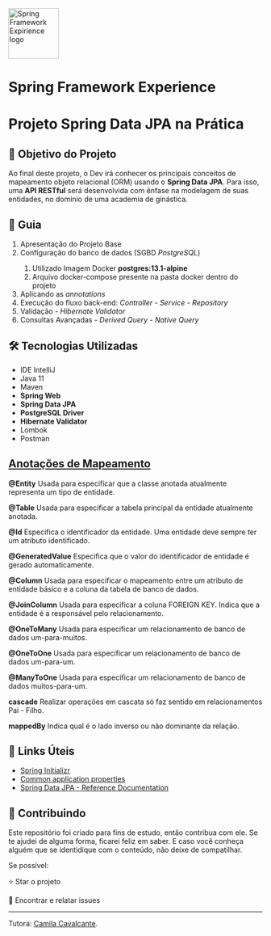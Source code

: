 <img src="https://hermes.digitalinnovation.one/tracks/22cdb398-5ca2-4420-ae76-7a7ec5078ea8.png" alt="Spring Framework Expirience logo" style="height: 100px; width: 100px">
<h1>Spring Framework Experience</h1>

<h1>Projeto Spring Data JPA na Prática </h1>

<h2>🎯 Objetivo do Projeto</h2>
<p>Ao final deste projeto, o Dev irá conhecer os principais conceitos de mapeamento objeto relacional (ORM) usando o <strong>Spring Data JPA</strong>. Para isso, uma <strong>API RESTful</strong> será desenvolvida com ênfase na modelagem de suas entidades, no domínio de uma academia de ginástica.</p>

<h2> 🚦 Guia </h2>

<ol>
    <li> Apresentação do Projeto Base </li>
    <li> Configuração do banco de dados (SGBD <em>PostgreSQL</em>)</li>
    <ol>
    <li>Utilizado Imagem Docker <strong>postgres:13.1-alpine</strong></li>
    <li>Arquivo docker-compose presente na pasta docker dentro do projeto</li>
    </ol>
    <li> Aplicando as <em>annotations</em></li>
    <li>Execução do fluxo back-end: <em>Controller - Service - Repository</em></li>
    <li>Validação - <em>Hibernate Validator</em> </li>
    <li>Consultas Avançadas - <em>Derived Query - Native Query</em></li>
</ol>

<h2>🛠 Tecnologias Utilizadas</h2>

<ul>
    <li>IDE IntelliJ</li>
    <li>Java 11</li>
    <li>Maven</li>
    <li><strong>Spring Web</strong></li>
    <li><strong>Spring Data JPA</strong></li>
    <li><strong>PostgreSQL Driver</strong></li>
    <li><strong>Hibernate Validator</strong></li>
    <li>Lombok</li>
    <li>Postman</li>
</ul>


<h2><a href="https://strn.com.br/artigos/2018/12/11/todas-as-anota%C3%A7%C3%B5es-do-jpa-anota%C3%A7%C3%B5es-de-mapeamento/"> Anotações de Mapeamento </a></h2>

<strong>@Entity</strong>
Usada para especificar que a classe anotada atualmente representa um tipo de entidade.

<strong>@Table</strong>
Usada para especificar a tabela principal da entidade atualmente anotada.

<strong>@Id</strong>
Especifica o identificador da entidade. Uma entidade deve sempre ter um atributo identificado.

<strong>@GeneratedValue</strong>
Especifica que o valor do identificador de entidade é gerado automaticamente.

<strong>@Column</strong>
Usada para especificar o mapeamento entre um atributo de entidade básico e a coluna da tabela de banco de dados.

<strong>@JoinColumn</strong>
Usada para especificar a coluna FOREIGN KEY. Indica que a entidade é a responsável pelo relacionamento.

<strong>@OneToMany</strong>
Usada para especificar um relacionamento de banco de dados um-para-muitos.

<strong>@OneToOne</strong>
Usada para especificar um relacionamento de banco de dados um-para-um.

<strong>@ManyToOne</strong>
Usada para especificar um relacionamento de banco de dados muitos-para-um.

<strong>cascade</strong>
Realizar operações em cascata só faz sentido em relacionamentos Pai - Filho.

<strong>mappedBy</strong>
Indica qual é o lado inverso ou não dominante da relação.

<h2>🔗 Links Úteis</h2>
<ul>
    <li><a href="https://start.spring.io/#!type=maven-project&language=java&platformVersion=2.6.1&packaging=jar&jvmVersion=11&groupId=me.dio.academia&artifactId=academia-digital&name=academia-digital&description=Tutorial%20API%20RESTful%20modelando%20sistema%20de%20academia%20de%20gin%C3%A1stica&packageName=me.dio.academia.digital&dependencies=web,data-jpa,postgresql,validation,lombok">Spring Initializr</a></li>
    <li><a href="https://docs.spring.io/spring-boot/docs/2.0.x/reference/html/common-application-properties.html">Common application properties</a></li>
    <li><a href="https://docs.spring.io/spring-data/jpa/docs/current/reference/html/#jpa.repositories">Spring Data JPA - Reference Documentation</a></li>
</ul>


<h2> 🤝 Contribuindo </h2>

Este repositório foi criado para fins de estudo, então contribua com ele.
Se te ajudei de alguma forma, ficarei feliz em saber. E caso você conheça alguém que se identidique com o conteúdo, não deixe de compatilhar.

Se possível:

⭐️  Star o projeto

🐛 Encontrar e relatar issues

------------

Tutora: [Camila Cavalcante](https://www.linkedin.com/in/cami-la/ "cami-la").




